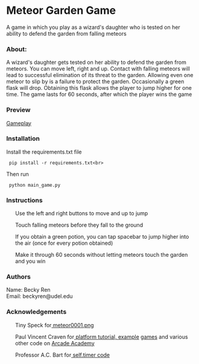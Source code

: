 # Meteor Garden Game
<body>A game in which you play as a wizard's daughter who is tested on her ability to defend the garden from
falling meteors</body>
<h3>About:</h3>
A wizard's daughter gets tested on her ability to defend the garden from meteors. 
You can move left, right and up. Contact with falling meteors will lead to 
 successful elimination of its threat to the garden. Allowing even one meteor to slip by
 is a failure to protect the garden. Occasionally a green flask 
will drop. Obtaining this flask allows the player to jump higher for one time. 
The game lasts for 60 seconds, after which the player wins the game
<h3>Preview</h3>
<a href="https://youtu.be/8dzWmHDyLc4">Gameplay </a>
<h3>Installation</h3>
 Install the requirements.txt file
 
```
 pip install -r requirements.txt<br>
``` 
Then run
```
 python main_game.py
```

<h3>Instructions</h3>
 <ul>Use the left and right buttons to move and up to jump</ul>
 <ul>Touch falling meteors before they fall to the ground</ul>
 <ul>If you obtain a green potion, you can tap spacebar to jump higher into the air
 (once for every potion obtained)</ul>
 <ul>Make it through 60 seconds without letting meteors touch the garden and you win</ul>
<h3>Authors</h3>
Name: Becky Ren<br>
Email: beckyren@udel.edu
<h3>Acknowledgements</h3>
<ul>Tiny Speck for<a href="http://www.glitchthegame.com/"> meteor0001.png </a></ul>
<ul>Paul Vincent Craven for<a href="http://arcade.academy/examples/sprite_moving_platforms.html#sprite-moving-platforms">  platform tutorial, </a>
<a href="http://arcade.academy/examples/asteroid_smasher.html">example</a> 
<a href="http://arcade.academy/examples/platform_tutorial/index.html?highlight=views#platformer-part-eleven">games</a>
and various other code on <a href="http://arcade.academy/">Arcade Academy</a><br></ul>
<ul>Professor A.C. Bart for<a href="https://github.com/acbart/ArcadeActivities/blob/master/ada_potato_sprite.py">
  self.timer code</a></ul>




